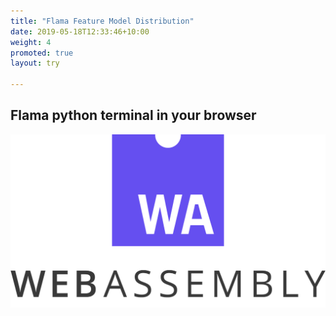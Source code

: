 ```yaml
---
title: "Flama Feature Model Distribution"
date: 2019-05-18T12:33:46+10:00
weight: 4
promoted: true
layout: try

---
```

## Flama python terminal in your browser

![Web assembly](/images/illustrations/web_assembly.png)